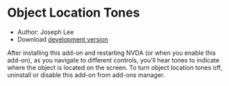 # Object Location Tones

* Author: Joseph Lee
* Download [development version][1]

After installing this add-on and restarting NVDA (or when you enable this add-on), as you navigate to different controls, you'll hear tones to indicate where the object is located on the screen. To turn object location tones off, uninstall or disable this add-on from add-ons manager.

[1]: https://addons.nvda-project.org/files/get.php?file=objloc
